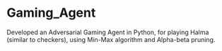 # Gaming_Agent
Developed an Adversarial Gaming Agent in Python, for playing Halma (similar to checkers), using Min-Max algorithm and Alpha-beta pruning.
